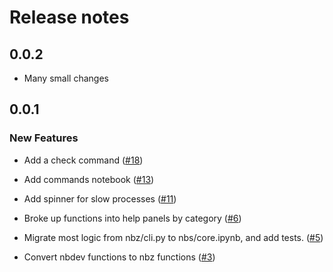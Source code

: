 # Release notes

<!-- do not remove -->

## 0.0.2

- Many small changes


## 0.0.1

### New Features

- Add a check command ([#18](https://github.com/pydanny/nbz/issues/18))

- Add commands notebook ([#13](https://github.com/pydanny/nbz/issues/13))

- Add spinner for slow processes ([#11](https://github.com/pydanny/nbz/issues/11))

- Broke up functions into help panels by category ([#6](https://github.com/pydanny/nbz/issues/6))

- Migrate most logic from nbz/cli.py to nbs/core.ipynb, and add tests. ([#5](https://github.com/pydanny/nbz/issues/5))

- Convert nbdev functions to nbz functions ([#3](https://github.com/pydanny/nbz/issues/3))
